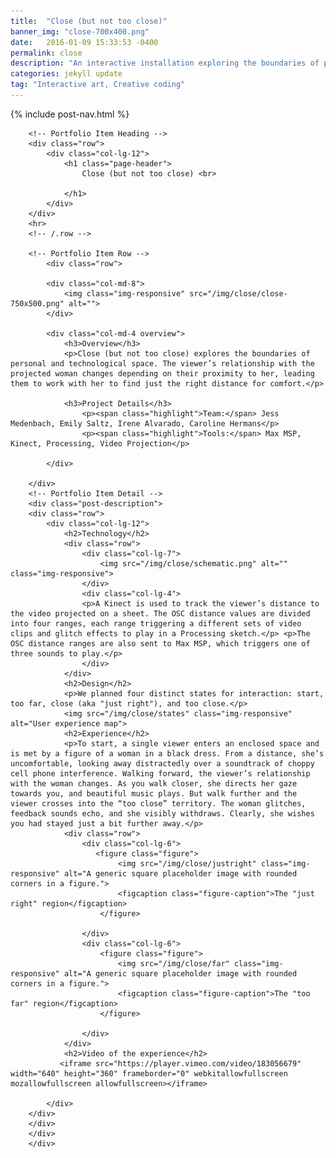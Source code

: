 ```yaml
---
title:  "Close (but not too close)"
banner_img: "close-700x400.png"
date:   2016-01-09 15:33:53 -0400
permalink: close
description: "An interactive installation exploring the boundaries of personal & technological space"
categories: jekyll update
tag: "Interactive art, Creative coding"
---
```

{% include post-nav.html %}
<div class="fullpost">
<div class="container post">

        <!-- Portfolio Item Heading -->
        <div class="row">
            <div class="col-lg-12">
                <h1 class="page-header">
                    Close (but not too close) <br>

                </h1>
            </div>
        </div>
        <hr>
        <!-- /.row -->

        <!-- Portfolio Item Row -->
            <div class="row">

            <div class="col-md-8">
                <img class="img-responsive" src="/img/close/close-750x500.png" alt="">
            </div>

            <div class="col-md-4 overview">
                <h3>Overview</h3>
                <p>Close (but not too close) explores the boundaries of personal and technological space. The viewer’s relationship with the projected woman changes depending on their proximity to her, leading them to work with her to find just the right distance for comfort.</p>
                    
                <h3>Project Details</h3>
                    <p><span class="highlight">Team:</span> Jess Medenbach, Emily Saltz, Irene Alvarado, Caroline Hermans</p>
                    <p><span class="highlight">Tools:</span> Max MSP, Kinect, Processing, Video Projection</p>

            </div>

        </div>
        <!-- Portfolio Item Detail -->
        <div class="post-description">
        <div class="row">
            <div class="col-lg-12">
                <h2>Technology</h2>
                <div class="row">
                    <div class="col-lg-7">
                        <img src="/img/close/schematic.png" alt="" class="img-responsive">
                    </div>
                    <div class="col-lg-4">
                    <p>A Kinect is used to track the viewer’s distance to the video projected on a sheet. The OSC distance values are divided into four ranges, each range triggering a different sets of video clips and glitch effects to play in a Processing sketch.</p> <p>The OSC distance ranges are also sent to Max MSP, which triggers one of three sounds to play.</p>
                    </div>
                </div>
                <h2>Design</h2>
                <p>We planned four distinct states for interaction: start, too far, close (aka "just right"), and too close.</p>
                <img src="/img/close/states" class="img-responsive" alt="User experience map">
                <h2>Experience</h2>
                <p>To start, a single viewer enters an enclosed space and is met by a figure of a woman in a black dress. From a distance, she’s uncomfortable, looking away distractedly over a soundtrack of choppy cell phone interference. Walking forward, the viewer’s relationship with the woman changes. As you walk closer, she directs her gaze towards you, and beautiful music plays. But walk further and the viewer crosses into the “too close” territory. The woman glitches, feedback sounds echo, and she visibly withdraws. Clearly, she wishes you had stayed just a bit further away.</p>
                <div class="row">
                    <div class="col-lg-6">
                       <figure class="figure">
                            <img src="/img/close/justright" class="img-responsive" alt="A generic square placeholder image with rounded corners in a figure.">
                            <figcaption class="figure-caption">The "just right" region</figcaption>
                        </figure>

                    </div>
                    <div class="col-lg-6">
                        <figure class="figure">
                            <img src="/img/close/far" class="img-responsive" alt="A generic square placeholder image with rounded corners in a figure.">
                            <figcaption class="figure-caption">The "too far" region</figcaption>
                        </figure>

                    </div>
                </div>  
                <h2>Video of the experience</h2>              
               <iframe src="https://player.vimeo.com/video/183056679" width="640" height="360" frameborder="0" webkitallowfullscreen mozallowfullscreen allowfullscreen></iframe>
               
            </div>
        </div>
        </div>
        </div>
        </div>    